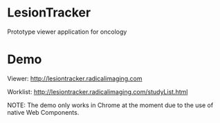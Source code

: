 # LesionTracker
Prototype viewer application for oncology

# Demo

Viewer: http://lesiontracker.radicalimaging.com

Worklist: http://lesiontracker.radicalimaging.com/studyList.html

NOTE: The demo only works in Chrome at the moment due to the use of native Web Components.  

